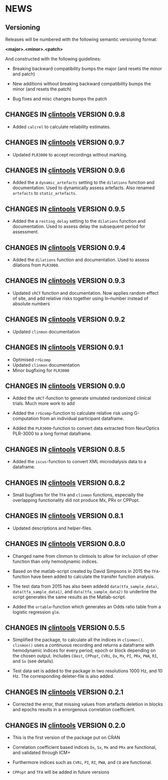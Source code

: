 NEWS 
====

Versioning
----------

Releases will be numbered with the following semantic versioning format:

<b>&lt;major&gt;.&lt;minor&gt;.&lt;patch&gt;</b>

And constructed with the following guidelines:

* Breaking backward compatibility bumps the major (and resets the minor 
  and patch)

* New additions without breaking backward compatibility bumps the minor 
  (and resets the patch)

* Bug fixes and misc changes bumps the patch

<b>CHANGES</b> IN <a href="https://github.com/lilleoel/clintools" target="_blank">clintools</a> VERSION 0.9.8
----------------------------------------------------------------

* Added `calcrel` to calculate reliability estimates.

<b>CHANGES</b> IN <a href="https://github.com/lilleoel/clintools" target="_blank">clintools</a> VERSION 0.9.7
----------------------------------------------------------------

* Updated `PLR3000` to accept recordings without marking.


<b>CHANGES</b> IN <a href="https://github.com/lilleoel/clintools" target="_blank">clintools</a> VERSION 0.9.6
----------------------------------------------------------------

* Added the a `dynamic_artefacts` setting to the `dilations` function and documentation. Used to dynamically assess artefacts. Also renamed `artefacts` to `static_artefacts`.

<b>CHANGES</b> IN <a href="https://github.com/lilleoel/clintools" target="_blank">clintools</a> VERSION 0.9.5
----------------------------------------------------------------

* Added the a `resting_delay` setting to the `dilations` function and documentation. Used to assess delay the subsequent period for assessment.

<b>CHANGES</b> IN <a href="https://github.com/lilleoel/clintools" target="_blank">clintools</a> VERSION 0.9.4
----------------------------------------------------------------

* Added the `dilations` function and documentation. Used to assess dilations from `PLR3000`.

<b>CHANGES</b> IN <a href="https://github.com/lilleoel/clintools" target="_blank">clintools</a> VERSION 0.9.3
----------------------------------------------------------------

* Updated `sRCT` function and documentation. Now applies random effect of site, and add relative risks together using ln-number instead of absolute numbers

<b>CHANGES</b> IN <a href="https://github.com/lilleoel/clintools" target="_blank">clintools</a> VERSION 0.9.2
----------------------------------------------------------------

* Updated `clinmon` documentation

<b>CHANGES</b> IN <a href="https://github.com/lilleoel/clintools" target="_blank">clintools</a> VERSION 0.9.1
----------------------------------------------------------------

* Optimised `rrGcomp`
* Updated `clinmon` documentation
* Minor bugfixing for `PLR3000` 

<b>CHANGES</b> IN <a href="https://github.com/lilleoel/clintools" target="_blank">clintools</a> VERSION 0.9.0
----------------------------------------------------------------

* Added the `sRCT`-function to generate simulated randomized clinical trials. Much more work to add 

* Added the `rrGcomp`-function to calculate relative risk using G-computation from an individual participant dataframe. 

* Added the `PLR3000`-function to convert data extracted from NeurOptics PLR-3000 to a long format dataframe. 

<b>CHANGES</b> IN <a href="https://github.com/lilleoel/clintools" target="_blank">clintools</a> VERSION 0.8.5
----------------------------------------------------------------

* Added the `iscus`-function to convert XML microdialysis data to a dataframe.

<b>CHANGES</b> IN <a href="https://github.com/lilleoel/clintools" target="_blank">clintools</a> VERSION 0.8.2
----------------------------------------------------------------

* Small bugfixes for the `TFA` and `clinmon` functions, especially the overlapping functionality did not produce Mx, PRx or CPPopt.


<b>CHANGES</b> IN <a href="https://github.com/lilleoel/clintools" target="_blank">clintools</a> VERSION 0.8.1
----------------------------------------------------------------

* Updated descriptions and helper-files.


<b>CHANGES</b> IN <a href="https://github.com/lilleoel/clintools" target="_blank">clintools</a> VERSION 0.8.0
----------------------------------------------------------------

* Changed name from clinmon to clintools to allow for inclusion of other function than only hemodynamic indices.

* Based on the matlab-script created by David Simpsons in 2015 the `TFA`-function have been added to calculate the transfer function analysis.

* The test data from 2015 has also been addedd `data(tfa_sample_data)`, `data(tfa_sample_data1)`, and `data(tfa_sample_data2)` to underline the script generates the same results as the Matlab-script.

* Added the `ortable`-function which generates an Odds ratio table from a logistic regression `glm`.

<b>CHANGES</b> IN <a href="https://github.com/lilleoel/clintools" target="_blank">clintools</a> VERSION 0.5.5
----------------------------------------------------------------

* Simplified the package, to calculate all the indices in `clinmon()`. `clinmon()` uses a *continuous* recording and returns a dataframe with hemodynamic indices for every period, epoch or block depending on the chosen output. Includes `COest`, `CPPopt`, `CVRi`, `Dx`, `Mx`, `PI`, `PRx`, `PWA`, `RI`, and `Sx` (see details).

* Test data set is added to the package in two resolutions 1000 Hz, and 10 Hz. The corresponding deleter-file is also added. 

<b>CHANGES</b> IN <a href="https://github.com/lilleoel/clintools" target="_blank">clintools</a> VERSION 0.2.1
----------------------------------------------------------------

* Corrected the error, that missing values from artefacts deletion in blocks and epochs results in a errorgenous correlation coefficient.

<b>CHANGES</b> IN <a href="https://github.com/lilleoel/clintools" target="_blank">clintools</a> VERSION 0.2.0
----------------------------------------------------------------

* This is the first version of the package put on CRAN

* Correlation coefficient based indices `Dx`, `Sx`, `Mx` and `PRx` are functional, and validated through ICM+

* Furthermore indices such as `CVRi`, `PI`, `RI`, `PWA`, and `CO` are functional.

* `CPPopt` and `TFA` will be added in future versions
